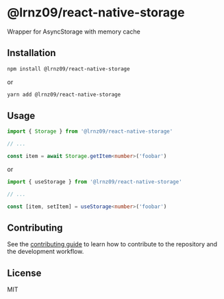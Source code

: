 # @lrnz09/react-native-storage

Wrapper for AsyncStorage with memory cache

## Installation

```sh
npm install @lrnz09/react-native-storage
```

or

```sh
yarn add @lrnz09/react-native-storage
```

## Usage

```ts
import { Storage } from '@lrnz09/react-native-storage'

// ...

const item = await Storage.getItem<number>('foobar')
```
or
```ts
import { useStorage } from '@lrnz09/react-native-storage'

// ...

const [item, setItem] = useStorage<number>('foobar')
```

## Contributing

See the [contributing guide](CONTRIBUTING.md) to learn how to contribute to the repository and the development workflow.

## License

MIT
